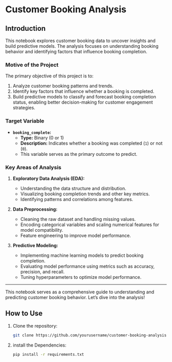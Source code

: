 # Customer Booking Analysis

## Introduction

This notebook explores customer booking data to uncover insights and build predictive models. The analysis focuses on understanding booking behavior and identifying factors that influence booking completion. 

### Motive of the Project
The primary objective of this project is to:
1. Analyze customer booking patterns and trends.
2. Identify key factors that influence whether a booking is completed.
3. Build predictive models to classify and forecast booking completion status, enabling better decision-making for customer engagement strategies.

### Target Variable
- **`booking_complete`:**  
  - **Type:** Binary (0 or 1)  
  - **Description:** Indicates whether a booking was completed (`1`) or not (`0`).  
  - This variable serves as the primary outcome to predict.

### Key Areas of Analysis

1. **Exploratory Data Analysis (EDA):**
   - Understanding the data structure and distribution.
   - Visualizing booking completion trends and other key metrics.
   - Identifying patterns and correlations among features.

2. **Data Preprocessing:**
   - Cleaning the raw dataset and handling missing values.
   - Encoding categorical variables and scaling numerical features for model compatibility.
   - Feature engineering to improve model performance.

3. **Predictive Modeling:**
   - Implementing machine learning models to predict booking completion.
   - Evaluating model performance using metrics such as accuracy, precision, and recall.
   - Tuning hyperparameters to optimize model performance.

---

This notebook serves as a comprehensive guide to understanding and predicting customer booking behavior. Let’s dive into the analysis!


## How to Use

1. Clone the repository:
   ```bash
   git clone https://github.com/yourusername/customer-booking-analysis.git

2. install the Dependencies:
   ```bash
   pip install -r requirements.txt
   
